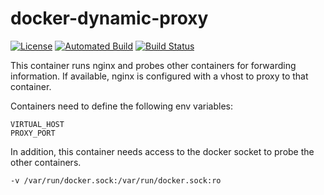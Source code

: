 # docker-dynamic-proxy

[![License](https://img.shields.io/github/license/querry43/docker-dynamic-proxy.svg)](LICENSE)
[![Automated Build](https://img.shields.io/docker/automated/qrry/dynamic-proxy.svg)](https://hub.docker.com/r/qrry/dynamic-proxy/)
[![Build Status](https://img.shields.io/docker/build/qrry/dynamic-proxy.svg)](https://hub.docker.com/r/qrry/dynamic-proxy/)


This container runs nginx and probes other containers for forwarding information.  If available, nginx is configured with a vhost to proxy to that container.

Containers need to define the following env variables:

```
VIRTUAL_HOST
PROXY_PORT
```

In addition, this container needs access to the docker socket to probe the other containers.

```
-v /var/run/docker.sock:/var/run/docker.sock:ro
```
